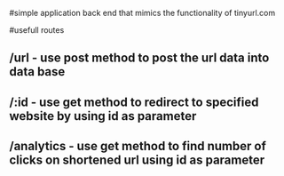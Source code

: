 #simple application back end  that mimics the functionality of tinyurl.com

#usefull routes
## /url - use post method to post the url data into data base
## /:id - use get method to redirect to specified website by using id as parameter
## /analytics - use get method to find number of clicks on shortened url using id as parameter
